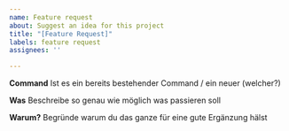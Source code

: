 ```yaml
---
name: Feature request
about: Suggest an idea for this project
title: "[Feature Request]"
labels: feature request
assignees: ''

---
```


**Command**
Ist es ein bereits bestehender Command / ein neuer (welcher?)

**Was**
Beschreibe so genau wie möglich was passieren soll

**Warum?**
Begründe warum du das ganze für eine gute Ergänzung hälst
